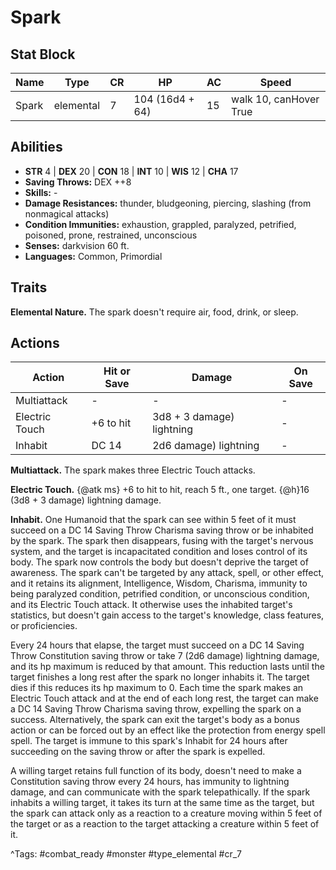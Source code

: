 # Spark

## Stat Block

| Name | Type | CR | HP | AC | Speed |
|------|------|----|----|----|-------|
| Spark | elemental | 7 | 104 (16d4 + 64) | 15 | walk 10, canHover True |

## Abilities

- **STR** 4 | **DEX** 20 | **CON** 18 | **INT** 10 | **WIS** 12 | **CHA** 17
- **Saving Throws:** DEX ++8  
- **Skills:** -  
- **Damage Resistances:** thunder, bludgeoning, piercing, slashing (from nonmagical attacks)  
- **Condition Immunities:** exhaustion, grappled, paralyzed, petrified, poisoned, prone, restrained, unconscious  
- **Senses:** darkvision 60 ft.  
- **Languages:** Common, Primordial

## Traits

**Elemental Nature.** The spark doesn't require air, food, drink, or sleep.


## Actions

| Action | Hit or Save | Damage | On Save |
|--------|--------------|--------|----------|
| Multiattack | - | - | - |
| Electric Touch | +6 to hit | 3d8 + 3 damage) lightning | - |
| Inhabit | DC 14 | 2d6 damage) lightning | - |

**Multiattack.** The spark makes three Electric Touch attacks.

**Electric Touch.** {@atk ms} +6 to hit to hit, reach 5 ft., one target. {@h}16 (3d8 + 3 damage) lightning damage.

**Inhabit.** One Humanoid that the spark can see within 5 feet of it must succeed on a DC 14 Saving Throw Charisma saving throw or be inhabited by the spark. The spark then disappears, fusing with the target's nervous system, and the target is incapacitated condition and loses control of its body. The spark now controls the body but doesn't deprive the target of awareness. The spark can't be targeted by any attack, spell, or other effect, and it retains its alignment, Intelligence, Wisdom, Charisma, immunity to being paralyzed condition, petrified condition, or unconscious condition, and its Electric Touch attack. It otherwise uses the inhabited target's statistics, but doesn't gain access to the target's knowledge, class features, or proficiencies.

Every 24 hours that elapse, the target must succeed on a DC 14 Saving Throw Constitution saving throw or take 7 (2d6 damage) lightning damage, and its hp maximum is reduced by that amount. This reduction lasts until the target finishes a long rest after the spark no longer inhabits it. The target dies if this reduces its hp maximum to 0. Each time the spark makes an Electric Touch attack and at the end of each long rest, the target can make a DC 14 Saving Throw Charisma saving throw, expelling the spark on a success. Alternatively, the spark can exit the target's body as a bonus action or can be forced out by an effect like the protection from energy spell spell. The target is immune to this spark's Inhabit for 24 hours after succeeding on the saving throw or after the spark is expelled.

A willing target retains full function of its body, doesn't need to make a Constitution saving throw every 24 hours, has immunity to lightning damage, and can communicate with the spark telepathically. If the spark inhabits a willing target, it takes its turn at the same time as the target, but the spark can attack only as a reaction to a creature moving within 5 feet of the target or as a reaction to the target attacking a creature within 5 feet of it.


^Tags: #combat_ready #monster #type_elemental #cr_7